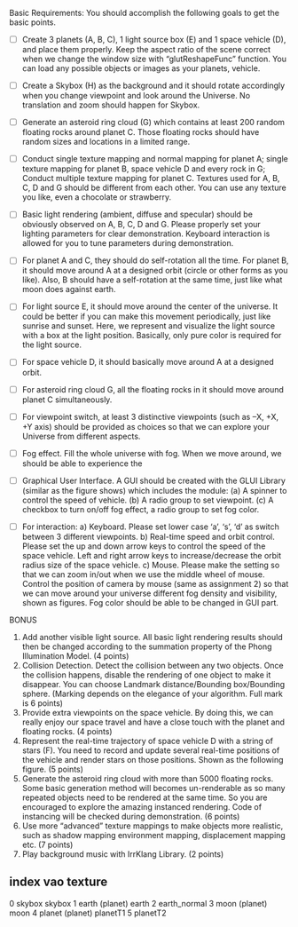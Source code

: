 ﻿Basic Requirements:
You should accomplish the following goals to get the basic points.

- [ ] Create 3 planets (A, B, C), 1 light source box (E) and 1 space vehicle (D), and place them properly. Keep the
aspect ratio of the scene correct when we change the window size with “glutReshapeFunc” function. You can
load any possible objects or images as your planets, vehicle.

- [ ] Create a Skybox (H) as the background and it should rotate accordingly when you change viewpoint and look
around the Universe. No translation and zoom should happen for Skybox.

- [ ] Generate an asteroid ring cloud (G) which contains at least 200 random floating rocks around planet C. Those
floating rocks should have random sizes and locations in a limited range.

- [ ] Conduct single texture mapping and normal mapping for planet A; single texture mapping for planet B, space
vehicle D and every rock in G; Conduct multiple texture mapping for planet C. Textures used for A, B, C, D
and G should be different from each other. You can use any texture you like, even a chocolate or strawberry.

- [ ] Basic light rendering (ambient, diffuse and specular) should be obviously observed on A, B, C, D and G.
Please properly set your lighting parameters for clear demonstration. Keyboard interaction is allowed for you
to tune parameters during demonstration.

- [ ] For planet A and C, they should do self-rotation all the time. For planet B, it should move around A at a
designed orbit (circle or other forms as you like). Also, B should have a self-rotation at the same time, just
like what moon does against earth.

- [ ] For light source E, it should move around the center of the universe. It could be better if you can make this
movement periodically, just like sunrise and sunset. Here, we represent and visualize the light source with a
box at the light position. Basically, only pure color is required for the light source.

- [ ] For space vehicle D, it should basically move around A at a designed orbit.

- [ ] For asteroid ring cloud G, all the floating rocks in it should move around planet C simultaneously.

- [ ] For viewpoint switch, at least 3 distinctive viewpoints (such as –X, +X, +Y axis) should be provided as
choices so that we can explore your Universe from different aspects.

- [ ] Fog effect. Fill the whole universe with fog. When we move around, we should be able to experience the

- [ ] Graphical User Interface. A GUI should be created with the GLUI Library (similar as the figure shows)
which includes the module:
(a) A spinner to control the speed of vehicle.
(b) A radio group to set viewpoint.
(c) A checkbox to turn on/off fog effect, a radio group to set fog color.

- [ ] For interaction:
a) Keyboard. Please set lower case ‘a’, ‘s’, ‘d’ as switch between 3 different viewpoints.
b) Real-time speed and orbit control. Please set the up and down arrow keys to control the speed of the
space vehicle. Left and right arrow keys to increase/decrease the orbit radius size of the space vehicle.
c) Mouse. Please make the setting so that we can zoom in/out when we use the middle wheel of mouse.
Control the position of camera by mouse (same as assignment 2) so that we can move around your
universe
different fog density and visibility, shown as figures. Fog color should be able to be changed in GUI part.




BONUS
1. Add another visible light source. All basic light rendering results should then be changed according to the
summation property of the Phong Illumination Model. (4 points)
2. Collision Detection. Detect the collision between any two objects. Once the collision happens, disable the
rendering of one object to make it disappear. You can choose Landmark distance/Bounding
box/Bounding sphere. (Marking depends on the elegance of your algorithm. Full mark is 6 points)
3. Provide extra viewpoints on the space vehicle. By doing this, we can really enjoy our space travel and
have a close touch with the planet and floating rocks. (4 points)
4. Represent the real-time trajectory of space vehicle D with a string of stars (F). You need to record and
update several real-time positions of the vehicle and render stars on those positions. Shown as the
following figure. (5 points)
5. Generate the asteroid ring cloud with more than 5000 floating rocks. Some basic generation method will
becomes un-renderable as so many repeated objects need to be rendered at the same time. So you are
encouraged to explore the amazing instanced rendering. Code of instancing will be checked during
 demonstration. (6 points)
6. Use more “advanced” texture mappings to make objects more realistic, such as shadow mapping
environment mapping, displacement mapping etc. (7 points)
7. Play background music with IrrKlang Library. (2 points)

index	vao	texture
---------------------------------------
0	skybox		skybox
1	earth (planet)	earth
2			earth_normal
3	moon (planet)	moon
4	planet (planet)	planetT1
5			planetT2


